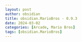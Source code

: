 ```yaml
---
layout: post
author: obsidian
title: obsidian.MarioBros - 0.9.3
date: 2024-03-02
categories: [Arcade, Mario Bros]
tags: [obsidian.MarioBros]
---
```


